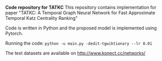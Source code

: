 **Code repository for TATKC**
This repository contains implementation for paper "TATKC: A Temporal Graph Neural Network for Fast Approximate Temporal Katz Centrality Ranking"

Code is written in Python and the proposed model is implemented using Pytorch.

Running the code:
`python -u main.py -dedit-tgwiktionary --lr 0.01`

The test datasets are available on http://www.konect.cc/networks/